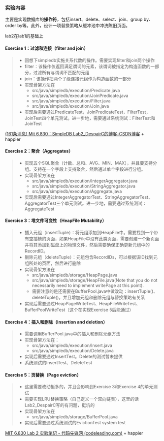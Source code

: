 ### 实验内容

主要是实现数据库的**操作符**，包括insert、delete、select、join、group by、order by等。此外，设计一项替换策略从缓冲池中冲洗陈旧页面。

lab2在lab1的基础上

#### Exercise 1：过滤和连接（filter and join）

> - 回想下simpledb实施关系代数的操作。需要实现filter和join两个操作
> - filter：该操作仅返回满足谓词的元素，该谓词被指定为构造函数的一部分，过滤所有与谓词不匹配的元组
> - join：该操作把两个子级连接元组作为构造函数的一部分
> - 实现骨架方法在
>   - src/java/simpledb/execution/Predicate.java
>   - src/java/simpledb/execution/JoinPredicate.java
>   - src/java/simpledb/execution/Filter.java
>   - src/java/simpledb/execution/Join.java
> - 实现后需要通过PredicateTest，JoinPredicateTest，FilterTest，JoinTest四个单元测试。进一步地，需要通过系统测试：FilterTest和JoinTest

[(161条消息) Mit 6.830：SimpleDB Lab2_DespairC的博客-CSDN博客](https://blog.csdn.net/DespairC/article/details/124253674) + happier

#### Exercise 2：聚合（Aggregates）

> - 实现五个SQL聚合（计数、总和、AVG、MIN、MAX），并且要支持分组。支持在一个字段上支持聚合，然后通过单个字段进行分组。
> - 实现骨架方法在
>   - src/java/simpledb/execution/IntegerAggregator.java
>   - src/java/simpledb/execution/StringAggregator.java
>   - src/java/simpledb/execution/Aggregate.java
> - 实现后需要通过IntegerAggregatorTest、StringAggregatorTest、AggregatorTest三个单元测试。进一步地，需要通过系统测试：AggregateTest

#### Exercise 3：堆文件可变性（HeapFile Mutability）

> - 插入元组（insertTuple）：将元组添加到HeapFile中。需要找到一个带有空插槽的页面，如果HeapFile中没有此类页面，需要创建一个新页面并将其添加到磁盘上的物理文件，然后需要确保正确更新元组中的RecordID。
> - 删除元组（deleteTuple）：元组包含RecordIDs，可以根据该ID找到元组所处的页面，然后进行删除
> - 实现骨架方法在
>   - src/java/simpledb/storage/HeapPage.java
>   - src/java/simpledb/storage/HeapFile.java(Note that you do not necessarily need to implement writePage at this point).
>   - 需要注意的是还需要在BufferPool.java中做改动：insertTuple()、deleteTuple()。并且增加元组和删除元组与替换策略有关系
> - 实现后需要通过HeapPageWriteTest、HeapFileWriteTest、BufferPoolWriteTest（这个在实现Exercise 5后能通过）

#### Exercise 4：插入和删除（Insertion and deletion）

> - 需要调用BufferPool.java中的插入和删除元组方法
> - 实现骨架方法在：
>   - src/java/simpledb/execution/Insert.java
>   - src/java/simpledb/execution/Delete.java
> - 实现后需要通过InsertTest。Delete的测试暂未提供
> - 系统测试的InsertTest、DeleteTest

#### Exercise 5：页替换（Page eviction）

> - 这里需要改动挺多的，并且会影响到Exercise 3和Exercise 4的单元测试
> - 需要实现LRU替换策略（自己定义一个双向链表），这里的话Lab2_DespairC写的有问题，挺坑的
> - 实现骨架方法在
>   - src/java/simpledb/storage/BufferPool.java
> - 实现后需要通过系统测试的EvictionTest system test

[MIT 6.830 Lab 2 实验笔记 - 代码先锋网 (codeleading.com)](https://www.codeleading.com/article/98535799544/) + happier

















